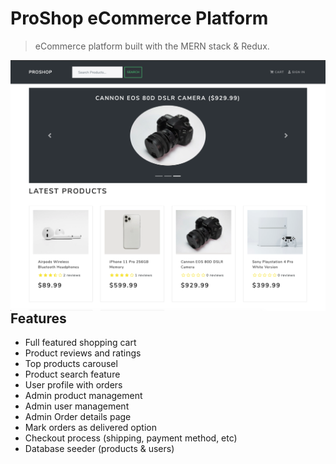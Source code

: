 # ProShop eCommerce Platform

> eCommerce platform built with the MERN stack & Redux.

<img align="left" alt="Jithender rao | LinkedIn"  src="./proshopimg.png" />


## Features

- Full featured shopping cart
- Product reviews and ratings
- Top products carousel
- Product search feature
- User profile with orders
- Admin product management
- Admin user management
- Admin Order details page
- Mark orders as delivered option
- Checkout process (shipping, payment method, etc)
- Database seeder (products & users)
